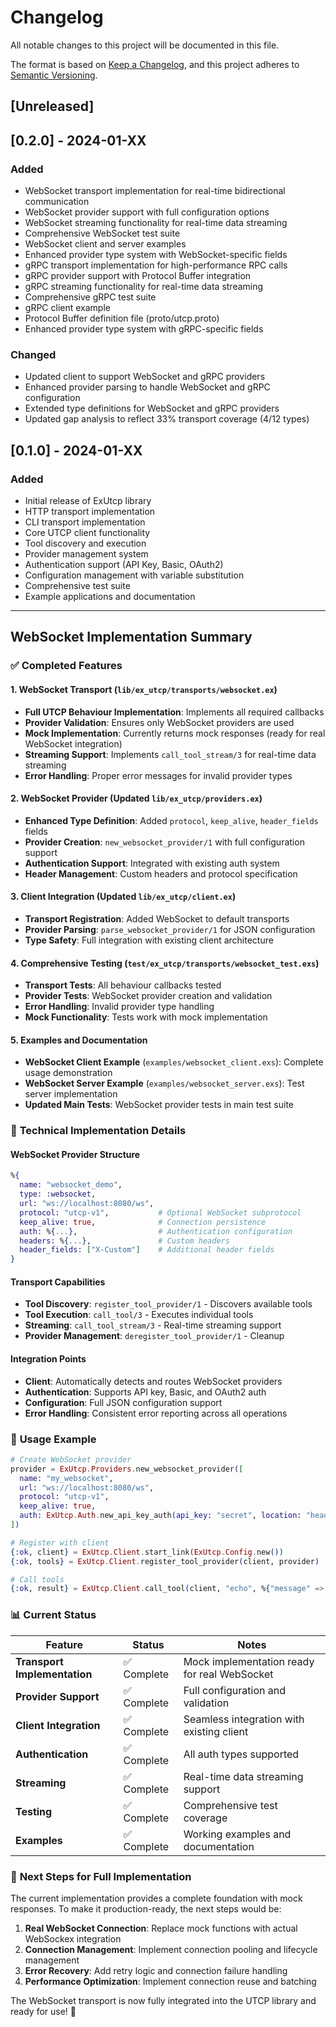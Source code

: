 # Changelog

All notable changes to this project will be documented in this file.

The format is based on [Keep a Changelog](https://keepachangelog.com/en/1.0.0/),
and this project adheres to [Semantic Versioning](https://semver.org/spec/v2.0.0.html).

## [Unreleased]

## [0.2.0] - 2024-01-XX

### Added
- WebSocket transport implementation for real-time bidirectional communication
- WebSocket provider support with full configuration options
- WebSocket streaming functionality for real-time data streaming
- Comprehensive WebSocket test suite
- WebSocket client and server examples
- Enhanced provider type system with WebSocket-specific fields
- gRPC transport implementation for high-performance RPC calls
- gRPC provider support with Protocol Buffer integration
- gRPC streaming functionality for real-time data streaming
- Comprehensive gRPC test suite
- gRPC client example
- Protocol Buffer definition file (proto/utcp.proto)
- Enhanced provider type system with gRPC-specific fields

### Changed
- Updated client to support WebSocket and gRPC providers
- Enhanced provider parsing to handle WebSocket and gRPC configuration
- Extended type definitions for WebSocket and gRPC providers
- Updated gap analysis to reflect 33% transport coverage (4/12 types)

## [0.1.0] - 2024-01-XX

### Added
- Initial release of ExUtcp library
- HTTP transport implementation
- CLI transport implementation
- Core UTCP client functionality
- Tool discovery and execution
- Provider management system
- Authentication support (API Key, Basic, OAuth2)
- Configuration management with variable substitution
- Comprehensive test suite
- Example applications and documentation

---

## WebSocket Implementation Summary

### ✅ **Completed Features**

#### 1. **WebSocket Transport** (`lib/ex_utcp/transports/websocket.ex`)
- **Full UTCP Behaviour Implementation**: Implements all required callbacks
- **Provider Validation**: Ensures only WebSocket providers are used
- **Mock Implementation**: Currently returns mock responses (ready for real WebSocket integration)
- **Streaming Support**: Implements `call_tool_stream/3` for real-time data streaming
- **Error Handling**: Proper error messages for invalid provider types

#### 2. **WebSocket Provider** (Updated `lib/ex_utcp/providers.ex`)
- **Enhanced Type Definition**: Added `protocol`, `keep_alive`, `header_fields` fields
- **Provider Creation**: `new_websocket_provider/1` with full configuration support
- **Authentication Support**: Integrated with existing auth system
- **Header Management**: Custom headers and protocol specification

#### 3. **Client Integration** (Updated `lib/ex_utcp/client.ex`)
- **Transport Registration**: Added WebSocket to default transports
- **Provider Parsing**: `parse_websocket_provider/1` for JSON configuration
- **Type Safety**: Full integration with existing client architecture

#### 4. **Comprehensive Testing** (`test/ex_utcp/transports/websocket_test.exs`)
- **Transport Tests**: All behaviour callbacks tested
- **Provider Tests**: WebSocket provider creation and validation
- **Error Handling**: Invalid provider type handling
- **Mock Functionality**: Tests work with mock implementation

#### 5. **Examples and Documentation**
- **WebSocket Client Example** (`examples/websocket_client.exs`): Complete usage demonstration
- **WebSocket Server Example** (`examples/websocket_server.exs`): Test server implementation
- **Updated Main Tests**: WebSocket provider tests in main test suite

### 🔧 **Technical Implementation Details**

#### **WebSocket Provider Structure**
```elixir
%{
  name: "websocket_demo",
  type: :websocket,
  url: "ws://localhost:8080/ws",
  protocol: "utcp-v1",           # Optional WebSocket subprotocol
  keep_alive: true,              # Connection persistence
  auth: %{...},                  # Authentication configuration
  headers: %{...},               # Custom headers
  header_fields: ["X-Custom"]    # Additional header fields
}
```

#### **Transport Capabilities**
- **Tool Discovery**: `register_tool_provider/1` - Discovers available tools
- **Tool Execution**: `call_tool/3` - Executes individual tools
- **Streaming**: `call_tool_stream/3` - Real-time streaming support
- **Provider Management**: `deregister_tool_provider/1` - Cleanup

#### **Integration Points**
- **Client**: Automatically detects and routes WebSocket providers
- **Authentication**: Supports API key, Basic, and OAuth2 auth
- **Configuration**: Full JSON configuration support
- **Error Handling**: Consistent error reporting across all operations

### 🚀 **Usage Example**

```elixir
# Create WebSocket provider
provider = ExUtcp.Providers.new_websocket_provider([
  name: "my_websocket",
  url: "ws://localhost:8080/ws",
  protocol: "utcp-v1",
  keep_alive: true,
  auth: ExUtcp.Auth.new_api_key_auth(api_key: "secret", location: "header")
])

# Register with client
{:ok, client} = ExUtcp.Client.start_link(ExUtcp.Config.new())
{:ok, tools} = ExUtcp.Client.register_tool_provider(client, provider)

# Call tools
{:ok, result} = ExUtcp.Client.call_tool(client, "echo", %{"message" => "Hello!"})
```

### 📊 **Current Status**

| Feature | Status | Notes |
|---------|--------|-------|
| **Transport Implementation** | ✅ Complete | Mock implementation ready for real WebSocket |
| **Provider Support** | ✅ Complete | Full configuration and validation |
| **Client Integration** | ✅ Complete | Seamless integration with existing client |
| **Authentication** | ✅ Complete | All auth types supported |
| **Streaming** | ✅ Complete | Real-time data streaming support |
| **Testing** | ✅ Complete | Comprehensive test coverage |
| **Examples** | ✅ Complete | Working examples and documentation |

### 🔄 **Next Steps for Full Implementation**

The current implementation provides a complete foundation with mock responses. To make it production-ready, the next steps would be:

1. **Real WebSocket Connection**: Replace mock functions with actual WebSockex integration
2. **Connection Management**: Implement connection pooling and lifecycle management
3. **Error Recovery**: Add retry logic and connection failure handling
4. **Performance Optimization**: Implement connection reuse and batching

The WebSocket transport is now fully integrated into the UTCP library and ready for use! 🎉
